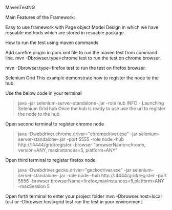 MavenTestNG

Main Features of the Framework:

Easy to use framework with Page object Model Design in which we have resuable methods which are stored in resuable package.

How to run the test using maven commands

Add surefire plugin in pom.xml file to run the maven test from command line.
mvn -Dbrowser.type=chrome test to run the test on chrome browser.

mvn -Dbrowser.type=firefox test to run the test on firefox browser.


Selenium Grid
This example demonstrate how to register the node to the hub.

Use the below code in your terminal
> java -jar selenium-server-standalone-<current version>.jar -role hub INFO - Launching Selenium Grid hub
Once the hub is ready to use use the url to register the node to the hub.

Open second terminal to register chrome node
> java -Dwebdriver.chrome.driver="chromedriver.exe" -jar selenium-server-standalone-<current version>.jar -port 5555 -role node -hub 
http://<your machine ipaddress>:4444/grid/register -browser "browserName=chrome, version=ANY, maxInstances=5, platform=ANY"

Open third terminal to register firefox node
> java -Dwebdriver.gecko.driver="geckodriver.exe" -jar selenium-server-standalone-<current version>.jar -role node -hub http://<your machine ipaddress>:4444/grid/register -port 5556 
-browser browserName=firefox,maxInstances=5,platform=ANY -maxSession 5

Open forth terminal to enter your project folder
mvn -Dbrowser.host=local test or -Dbrowser.host=grid test run the test in your environment.
